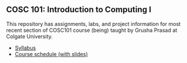 ## COSC 101: Introduction to Computing I

This repository has assignments, labs, and project information for most recent section of COSC101 course (being) taught by Grusha Prasad at Colgate University.

* [Syllabus](https://docs.google.com/document/d/1DTK9JNoerP_tBv0pwm_h1IoVLbTN4C92BdWBsUTjERs/edit?usp=sharing)
* [Course schedule (with slides)](https://docs.google.com/spreadsheets/d/1uUtmIdZoGOzo_0lNE95keHydlcBTKEjAN_YdnL3BBWE/edit?usp=sharing)



